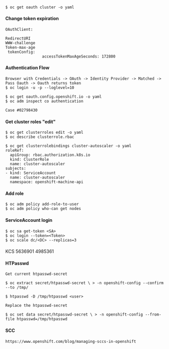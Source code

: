 ####
~~~
$ oc get oauth cluster -o yaml
~~~
#### Change token expiration
~~~
OAuthClient:

RedirectURI
WWW-challenge
Token-max-age
 tokenConfig:
                accessTokenMaxAgeSeconds: 172800
~~~
#### Authentication Flow
~~~
Browser with Credentials -> OAuth -> Identity Provider -> Matched -> Pass Oauth -> Oauth returns token
$ oc login -u -p --loglevel=10

$ oc get oauth.config.openshift.io -o yaml
$ oc adm inspect co authentication

Case #02798430
~~~
#### Get cluster roles "edit"
~~~
$ oc get clusterroles edit -o yaml
$ oc describe clusterrole.rbac
~~~
~~~
$ oc get clusterrolebindings cluster-autoscaler -o yaml
roleRef:
  apiGroup: rbac.authorization.k8s.io
  kind: ClusterRole
  name: cluster-autoscaler
subjects:
- kind: ServiceAccount
  name: cluster-autoscaler
  namespace: openshift-machine-api
~~~
#### Add role
~~~
$ oc adm policy add-role-to-user
$ oc adm policy who-can get nodes
~~~
#### ServiceAccount login
~~~
$ oc sa get-token <SA>
$ oc login --token=<Token>
$ oc scale dc/<DC> --replicas=3
~~~
####
KCS 5636901 4985361
#### HTPasswd
~~~
Get current htpasswd-secret

$ oc extract secret/htpasswd-secret \ > -n openshift-config --confirm --to /tmp/

$ htpasswd -D /tmp/htpasswd <user>

Replace the htpasswd-secret

$ oc set data secret/htpasswd-secret \ > -n openshift-config --from-file htpasswd=/tmp/htpasswd
~~~
#### SCC
~~~
https://www.openshift.com/blog/managing-sccs-in-openshift
~~~
